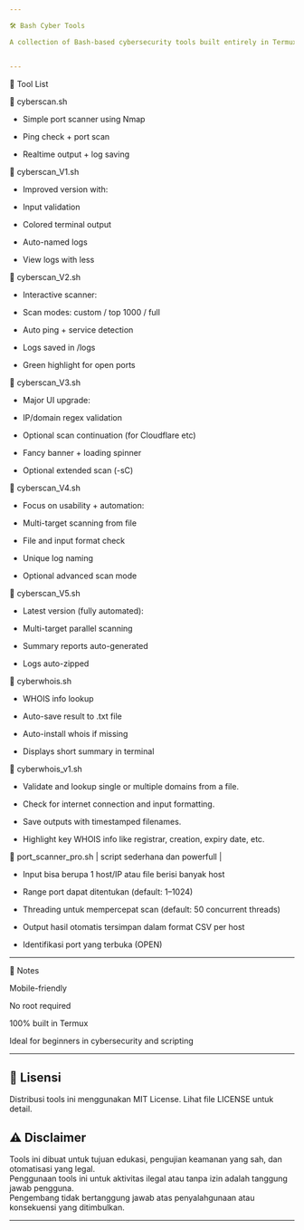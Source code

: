 ```yaml
---

🛠️ Bash Cyber Tools

A collection of Bash-based cybersecurity tools built entirely in Termux (Android) as part of my self-learning journey in Bash scripting and ethical hacking. Tools are regularly improved as I grow.


---
```


📁 Tool List

🔹 cyberscan.sh

- Simple port scanner using Nmap

- Ping check + port scan

- Realtime output + log saving


🔹 cyberscan_V1.sh

- Improved version with:

- Input validation

- Colored terminal output

- Auto-named logs

- View logs with less


🔹 cyberscan_V2.sh

- Interactive scanner:

- Scan modes: custom / top 1000 / full

- Auto ping + service detection

- Logs saved in /logs

- Green highlight for open ports


🔹 cyberscan_V3.sh

- Major UI upgrade:

- IP/domain regex validation

- Optional scan continuation (for Cloudflare etc)

- Fancy banner + loading spinner

- Optional extended scan (-sC)


🔹 cyberscan_V4.sh

- Focus on usability + automation:

- Multi-target scanning from file

- File and input format check

- Unique log naming

- Optional advanced scan mode


🔹 cyberscan_V5.sh

- Latest version (fully automated):

- Multi-target parallel scanning

- Summary reports auto-generated

- Logs auto-zipped


🔹 cyberwhois.sh

- WHOIS info lookup

- Auto-save result to .txt file

- Auto-install whois if missing

- Displays short summary in terminal

🔹 cyberwhois_v1.sh
- Validate and lookup single or multiple domains from a file.

- Check for internet connection and input formatting.

- Save outputs with timestamped filenames.

- Highlight key WHOIS info like registrar, creation, expiry date, etc.

🔹 port_scanner_pro.sh
 | script sederhana dan powerfull |
 - Input bisa berupa 1 host/IP atau file berisi banyak host

- Range port dapat ditentukan (default: 1–1024)

- Threading untuk mempercepat scan (default: 50 concurrent threads)

- Output hasil otomatis tersimpan dalam format CSV per host

- Identifikasi port yang terbuka (OPEN)


---

📌 Notes

Mobile-friendly

No root required

100% built in Termux

Ideal for beginners in cybersecurity and scripting



---


## 📄 Lisensi
Distribusi tools ini menggunakan MIT License. Lihat file LICENSE untuk detail.


## ⚠️ Disclaimer
Tools ini dibuat untuk tujuan edukasi, pengujian keamanan yang sah, dan otomatisasi yang legal.  
Penggunaan tools ini untuk aktivitas ilegal atau tanpa izin adalah tanggung jawab pengguna.  
Pengembang tidak bertanggung jawab atas penyalahgunaan atau konsekuensi yang ditimbulkan.



---
